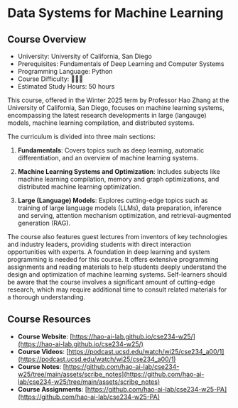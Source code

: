 # Data Systems for Machine Learning

## Course Overview

- University: University of California, San Diego
- Prerequisites: Fundamentals of Deep Learning and Computer Systems
- Programming Language: Python
- Course Difficulty: 🌟🌟🌟
- Estimated Study Hours: 50 hours

This course, offered in the Winter 2025 term by Professor Hao Zhang at the University of California, San Diego, focuses on machine learning systems, encompassing the latest research developments in large (langauge) models, machine learning compilation, and distributed systems.

The curriculum is divided into three main sections:

1. **Fundamentals**: Covers topics such as deep learning, automatic differentiation, and an overview of machine learning systems.

2. **Machine Learning Systems and Optimization**: Includes subjects like machine learning compilation, memory and graph optimizations, and distributed machine learning optimization.

3. **Large (Language) Models**: Explores cutting-edge topics such as training of large language models (LLMs), data preparation, inference and serving, attention mechanism optimization, and retrieval-augmented generation (RAG).

The course also features guest lectures from inventors of key technologies and industry leaders, providing students with direct interaction opportunities with experts. A foundation in deep learning and system programming is needed for this course. It offers extensive programming assignments and reading materials to help students deeply understand the design and optimization of machine learning systems. Self-learners should be aware that the course involves a significant amount of cutting-edge research, which may require additional time to consult related materials for a thorough understanding.

## Course Resources

- **Course Website**: [https://hao-ai-lab.github.io/cse234-w25/](https://hao-ai-lab.github.io/cse234-w25/)
- **Course Videos**: [https://podcast.ucsd.edu/watch/wi25/cse234_a00/1](https://podcast.ucsd.edu/watch/wi25/cse234_a00/1)
- **Course Notes**: [https://github.com/hao-ai-lab/cse234-w25/tree/main/assets/scribe_notes](https://github.com/hao-ai-lab/cse234-w25/tree/main/assets/scribe_notes)
- **Course Assignments**: [https://github.com/hao-ai-lab/cse234-w25-PA](https://github.com/hao-ai-lab/cse234-w25-PA)
